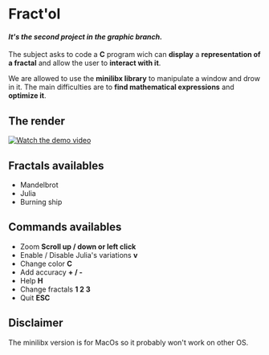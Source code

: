# **Fract'ol**
#### *It's the second project in the graphic branch.*

The subject asks to code a **C** program wich can **display** a **representation of a fractal** and allow the user to **interact with it**.

We are allowed to use the **minilibx library** to manipulate a window and drow in it.
The main difficulties are to **find mathematical expressions** and **optimize it**.

## **The render**


[![Watch the demo video](https://github.com/afanneau42/readme_ressources/blob/master/fractol/demo.png)](https://www.youtube.com/embed/r6DjCYjN0so)


## **Fractals availables**

* Mandelbrot
* Julia
* Burning ship

## **Commands availables**

* Zoom						**Scroll up / down or left click**
* Enable / Disable Julia's variations		**v**
* Change color				**C**
* Add accuracy			**+ / -**
* Help						**H**
* Change fractals			**1 2 3**
* Quit						**ESC**

## **Disclaimer**

The minilibx version is for MacOs so it probably won't work on other OS.

